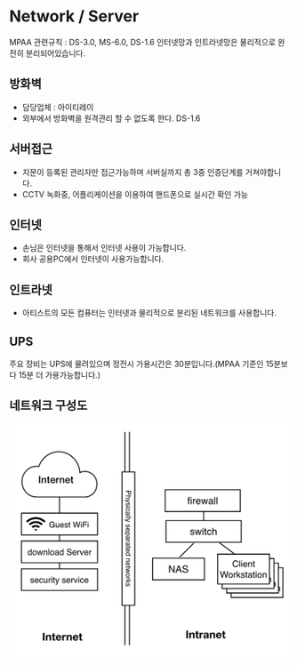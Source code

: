 # Network / Server

MPAA 관련규칙 : DS-3.0, MS-6.0, DS-1.6
인터넷망과 인트라넷망은 물리적으로 완전히 분리되어있습니다.

## 방화벽
- 담당업체 : 아이티레이
- 외부에서 방화벽을 원격관리 할 수 없도록 한다. DS-1.6

## 서버접근
- 지문이 등록된 관리자만 접근가능하며 서버실까지 총 3중 인증단계를 거쳐야합니다.
- CCTV 녹화중, 어플리케이션을 이용하여 핸드폰으로 실시간 확인 가능

## 인터넷
- 손님은 인터넷을 통해서 인터넷 사용이 가능합니다.
- 회사 공용PC에서 인터넷이 사용가능합니다.

## 인트라넷
- 아티스트의 모든 컴퓨터는 인터넷과 물리적으로 분리된 네트워크를 사용합니다.

## UPS
주요 장비는 UPS에 물려있으며 정전시 가용시간은 30분입니다.(MPAA 기준인 15분보다 15분 더 가용가능합니다.)

## 네트워크 구성도
![network](../figures/network.png)
